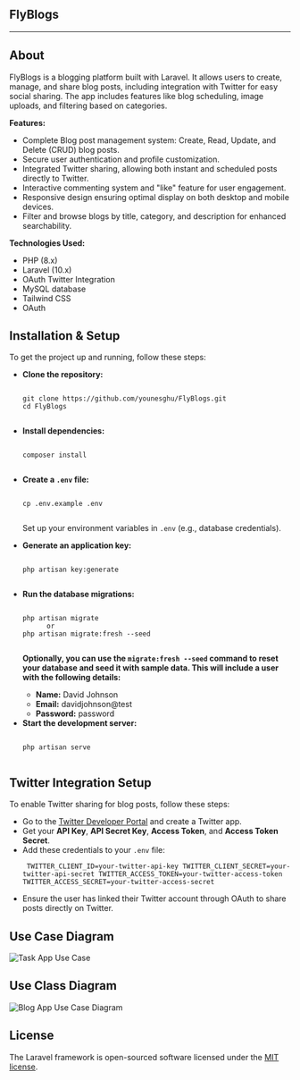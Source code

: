 ## FlyBlogs

<hr>

## About 
<p>FlyBlogs is a blogging platform built with Laravel. It allows users to create, manage, and share blog posts, including integration with Twitter for easy social sharing. The app includes features like blog scheduling, image uploads, and filtering based on categories.</p>

<p><strong>Features:</strong></p>

<ul>
    <li>Complete Blog post management system: Create, Read, Update, and Delete (CRUD) blog posts.</li>
    <li>Secure user authentication and profile customization.</li>
    <li>Integrated Twitter sharing, allowing both instant and scheduled posts directly to Twitter.</li>
    <li>Interactive commenting system and "like" feature for user engagement.</li>
    <li>Responsive design ensuring optimal display on both desktop and mobile devices.</li>
    <li>Filter and browse blogs by title, category, and description for enhanced searchability.</li>
</ul>

<p><strong>Technologies Used:</strong></p>

<ul>
    <li>PHP (8.x)</li>
    <li>Laravel (10.x)</li>
    <li>OAuth Twitter Integration</li>
    <li>MySQL database</li>
    <li>Tailwind CSS</li>
    <li>OAuth</li>
</ul>

## Installation & Setup

<p>To get the project up and running, follow these steps:</p>

<ul>
  <li><strong>Clone the repository:</strong></li>

  <pre><code>
git clone https://github.com/younesghu/FlyBlogs.git
cd FlyBlogs
  </code></pre>

  <li><strong>Install dependencies:</strong></li>

  <pre><code>
composer install
  </code></pre>

  <li><strong>Create a <code>.env</code> file:</strong></li>

  <pre><code>
cp .env.example .env
  </code></pre>

  <p>Set up your environment variables in <code>.env</code> (e.g., database credentials).</p>

  <li><strong>Generate an application key:</strong></li>

  <pre><code>
php artisan key:generate
  </code></pre>

  <li><strong>Run the database migrations:</strong></li>

  <pre><code>
php artisan migrate
      or
php artisan migrate:fresh --seed
  </code></pre>
  
<strong>Optionally, you can use the <code>migrate:fresh --seed</code> command to reset your database and seed it with sample data. This will include a user with the following details:</strong>

<ul>
  <li><strong>Name:</strong> David Johnson</li>
  <li><strong>Email:</strong> davidjohnson@test</li>
  <li><strong>Password:</strong> password</li>
</ul>

  <li><strong>Start the development server:</strong></li>

  <pre><code>
php artisan serve
  </code></pre>
</ul>

## Twitter Integration Setup

<p>To enable Twitter sharing for blog posts, follow these steps:</p> 
<ul> 
    <li>Go to the <a href="https://developer.twitter.com/">Twitter Developer Portal</a> and create a Twitter app.</li>
    <li>Get your <strong>API Key</strong>, <strong>API Secret Key</strong>, <strong>Access Token</strong>, and <strong>Access Token Secret</strong>.</li>
    <li>Add these credentials to your <code>.env</code> file:</li>
        <pre><code> TWITTER_CLIENT_ID=your-twitter-api-key TWITTER_CLIENT_SECRET=your-twitter-api-secret TWITTER_ACCESS_TOKEN=your-twitter-access-token TWITTER_ACCESS_SECRET=your-twitter-access-secret </code></pre> 
    <li>Ensure the user has linked their Twitter account through OAuth to share posts directly on Twitter.</li> 
</ul>

## Use Case Diagram

![Task App Use Case](https://github.com/user-attachments/assets/625879c4-57dd-4186-9a49-84b4d7e0609f)

## Use Class Diagram

![Blog App Use Case Diagram](https://github.com/user-attachments/assets/8237d079-4755-42bb-9317-ce141c8a83eb)

## License

The Laravel framework is open-sourced software licensed under the [MIT license](https://opensource.org/licenses/MIT).
